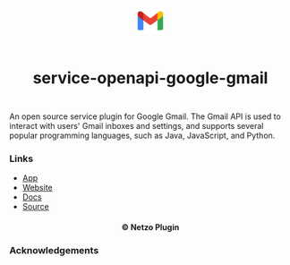 <div align="center">
  <a href="https://netzo.io" target="_blank" >
    <img height="50" src="https://raw.githubusercontent.com/netzoio/netzo/main/plugins/services/service-openapi-google-gmail/src/assets/icon.png" style="margin: 12px 0px" />
  </a>

  <h1 style="padding: 6px 0px 24px 0px">service-openapi-google-gmail</h1>
</div>

An open source service plugin for Google Gmail. The Gmail API is used to interact with users' Gmail inboxes and settings, and supports several popular programming languages, such as Java, JavaScript, and Python.

### Links

- [App](https://app.netzo.io)
- [Website](https://netzo.io)
- [Docs](https://docs.netzo.io)
- [Source](https://api.apis.guru/v2/specs/googleapis.com/gmail/v1/openapi.json)

<div align="center">
  <h4>© Netzo Plugin</h4>
</div>

### Acknowledgements
